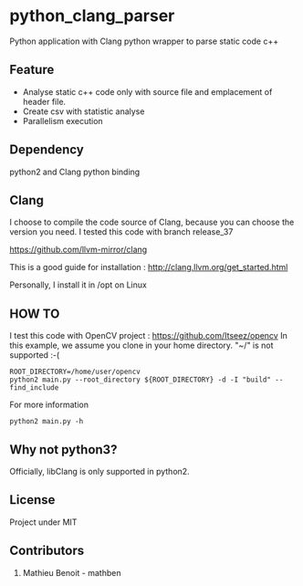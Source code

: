 # python_clang_parser
Python application with Clang python wrapper to parse static code c++

## Feature
- Analyse static c++ code only with source file and emplacement of header file.
- Create csv with statistic analyse
- Parallelism execution

## Dependency
python2 and Clang python binding

## Clang
I choose to compile the code source of Clang, because you can choose the version you need.
I tested this code with branch release_37

https://github.com/llvm-mirror/clang

This is a good guide for installation : http://clang.llvm.org/get_started.html

Personally, I install it in /opt on Linux

## HOW TO
I test this code with OpenCV project : https://github.com/Itseez/opencv
In this example, we assume you clone in your home directory. "~/" is not supported :-(

```{r, engine='bash', count_lines}
ROOT_DIRECTORY=/home/user/opencv
python2 main.py --root_directory ${ROOT_DIRECTORY} -d -I "build" --find_include
```

For more information
```{r, engine='bash', count_lines}
python2 main.py -h
```

## Why not python3?
Officially, libClang is only supported in python2.

## License
Project under MIT

## Contributors
1. Mathieu Benoit - mathben
